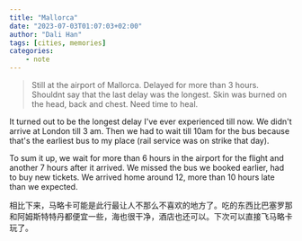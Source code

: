 ```yaml
---
title: "Mallorca"
date: "2023-07-03T01:07:03+02:00"
author: "Dali Han"
tags: [cities, memories]
categories:
    - note
---
```

> Still at the airport of Mallorca. Delayed for more than 3 hours. Shouldnt say that the last delay was the longest. Skin was burned on the head, back and chest. Need time to heal. 

It turned out to be the longest delay I've ever experienced till now. We didn't arrive at London till 3 am. Then we had to wait till 10am for the bus because that's the earliest bus to my place (rail service was on strike that day).

To sum it up, we wait for more than 6 hours in the airport for the flight and another 7 hours after it arrived. We missed the bus we booked earlier, had to buy new tickets. We arrived home around 12, more than 10 hours late than we expected.

相比下来，马略卡可能是此行最让人不那么不喜欢的地方了。吃的东西比巴塞罗那和阿姆斯特特丹都便宜一些，海也很干净，酒店也还可以。下次可以直接飞马略卡玩了。